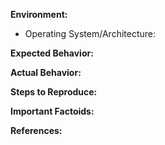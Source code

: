 <!-- Uncomment this section if this is a feature request. Include or exclude other sections as deemed appropriate.
**Feature Request:**
-->

**Environment:**

* Operating System/Architecture:

**Expected Behavior:**
<!-- What should have happened? -->

**Actual Behavior:**
<!-- What actually happened? -->

**Steps to Reproduce:**
<!-- List the steps required to reproduce the issue. -->

**Important Factoids:**
<!-- Describe any atypical environment setup, if any. -->

**References:**
<!-- Link to any references, such as GitHub issues or pull requests. -->
